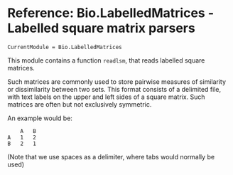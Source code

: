 # Reference: Bio.LabelledMatrices - Labelled square matrix parsers

```@meta
CurrentModule = Bio.LabelledMatrices
```

This module contains a function `readlsm`, that reads labelled square matrices.

Such matrices are commonly used to store pairwise measures of similarity or
dissimilarity between two sets. This format consists of a delimited file,
with text labels on the upper and left sides of a square matrix. Such matrices
are often but not exclusively symmetric.

An example would be: 

```
    A   B
A   1   2
B   2   1
```

(Note that we use spaces as a delimiter, where tabs would normally be used)

